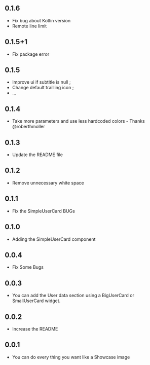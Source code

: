 ## 0.1.6
* Fix bug about Kotlin version
* Remote line limit

## 0.1.5+1
* Fix package error

## 0.1.5

* Improve ui if subtitle is null ;
* Change default trailling icon ;
* ...

## 0.1.4

* Take more parameters and use less hardcoded colors - Thanks @roberthmoller

## 0.1.3

* Update the README file

## 0.1.2

* Remove unnecessary white space

## 0.1.1

* Fix the SimpleUserCard BUGs

## 0.1.0

* Adding the SimpleUserCard component

## 0.0.4

* Fix Some Bugs

## 0.0.3

* You can add the User data section using a BigUserCard or SmallUserCard widget.

## 0.0.2

* Increase the README

## 0.0.1

* You can do every thing you want like a Showcase image